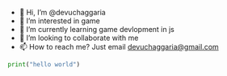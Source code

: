 - 👋 Hi, I’m @devuchaggaria
- 👀 I’m interested in game
- 🌱 I’m currently learning game devlopment in js
- 💞️ I’m looking to collaborate with me
- 📫 How to reach me? Just email devuchaggaria@gmail.com

```python
print("hello world")
```

<!---
devuchaggaria/devuchaggaria is a ✨ special ✨ repository because its `README.md` (this file) appears on your GitHub profile.
You can click the Preview link to take a look at your changes.
--->
